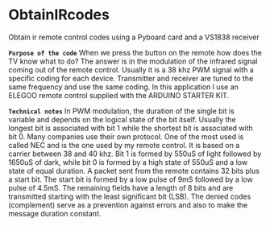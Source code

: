 # ObtainIRcodes
Obtain ir remote control codes using a Pyboard card and a VS1838 receiver

**`Purpose of the code`**
When we press the button on the remote how does the TV know what to do?
The answer is in the modulation of the infrared signal coming out of the remote control.
Usually it is a 38 khz PWM signal with a specific coding for each device.
Transmitter and receiver are tuned to the same frequency and use the same coding.
In this application I use an ELEGOO remote control supplied with the ARDUINO STARTER KIT.

**`Technical notes`**
In PWM modulation, the duration of the single bit is variable and depends on the logical state of the bit itself.
Usually the longest bit is associated with bit 1 while the shortest bit is associated with bit 0.
Many companies use their own protocol. One of the most used is called NEC and is the one used by my remote control.
It is based on a carrier between 38 and 40 khz. 
Bit 1 is formed by 550uS of light followed by 1650uS of dark, while bit 0 is formed by a high state of 550uS and a low state of equal duration.
A packet sent from the remote contains 32 bits plus a start bit.
The start bit is formed by a low pulse of 9mS followed by a low pulse of 4.5mS.
The remaining fields have a length of 8 bits and are transmitted starting with the least significant bit (LSB). The denied codes (complement) serve as a prevention against errors and also to make the message duration constant.


